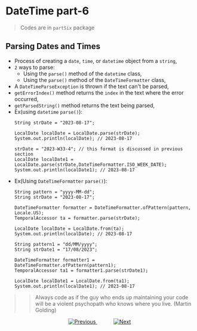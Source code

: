 
# DateTime part-6

> Codes are in `partSix` package

## Parsing Dates and Times
- Process of creating a `date`, `time`, or `datetime` object from a `string`,
- `2` ways to parse:
  - Using the `parse()` method of the `datetime` class,
  - Using the `parse()` method of the `DateTimeFormatter` class,
- A `DateTimeParseException` is thrown if the text can't be parsed,
- `getErrorIndex()` method returns the `index` in the text where the error occurred,
- `getParsedString()` method returns the text being parsed,
- Ex(using `datetime` `parse()`):
    ```
    String strDate = "2023-08-17";
    
    LocalDate localDate = LocalDate.parse(strDate);
    System.out.println(localDate); // 2023-08-17
    
    strDate = "2023-W33-4"; // this format is discussed in previous section
    LocalDate localDate1 = LocalDate.parse(strDate,DateTimeFormatter.ISO_WEEK_DATE);
    System.out.println(localDate1); // 2023-08-17
    ```
- Ex(Using `DateTimeFormatter` `parse()`):
    ```
    String pattern = "yyyy-MM-dd";
    String strDate = "2023-08-17";
    
    DateTimeFormatter formatter = DateTimeFormatter.ofPattern(pattern, Locale.US);
    TemporalAccessor ta = formatter.parse(strDate);
    
    LocalDate localDate = LocalDate.from(ta);
    System.out.println(localDate); // 2023-08-17
    
    String pattern1 = "dd/MM/yyyy";
    String strDate1 = "17/08/2023";
    
    DateTimeFormatter formatter1 = DateTimeFormatter.ofPattern(pattern1);
    TemporalAccessor ta1 = formatter1.parse(strDate1);
    
    LocalDate localDate1 = LocalDate.from(ta1);
    System.out.println(localDate1); // 2023-08-17                
    ```


>> Always code as if the guy who ends up maintaining your code will be a violent psychopath who knows where you live. (Martin Golding)


    
    
    
<!-- bottom_nav_bar_1243 -->
<div align="center">
<a href="../datetime/part5/">
    <img src="https://img.shields.io/badge/◀%20Previous-blue?style=for-the-badge" alt="Previous">
</a>
&nbsp;&nbsp;&nbsp;&nbsp;&nbsp;&nbsp;&nbsp;&nbsp;&nbsp;&nbsp;
<a href="../formatter/">
    <img src="https://img.shields.io/badge/Next%20▶-blue?style=for-the-badge" alt="Next">
</a>
</div>
<!-- bottom_nav_bar_1243 -->
    
